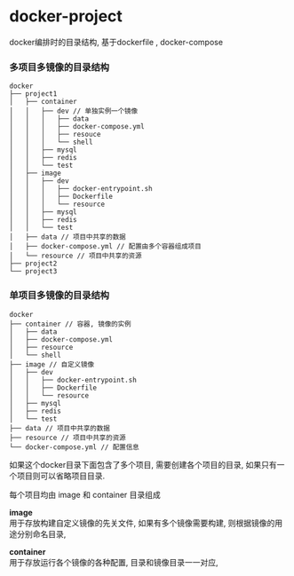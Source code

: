 # docker-project
docker编排时的目录结构, 基于dockerfile , docker-compose 


### 多项目多镜像的目录结构
```
docker
├── project1
│   ├── container
│   │   ├── dev // 单独实例一个镜像
│   │   │   ├── data
│   │   │   ├── docker-compose.yml
│   │   │   ├── resouce
│   │   │   └── shell
│   │   ├── mysql
│   │   ├── redis
│   │   └── test
│   ├── image
│   │   ├── dev
│   │   │   ├── docker-entrypoint.sh
│   │   │   ├── Dockerfile
│   │   │   └── resource
│   │   ├── mysql
│   │   ├── redis
│   │   └── test
│   ├── data // 项目中共享的数据
│   ├── docker-compose.yml // 配置由多个容器组成项目
│   └── resource // 项目中共享的资源
├── project2
└── project3
```

### 单项目多镜像的目录结构
```
docker
├── container // 容器, 镜像的实例
│   ├── data
│   ├── docker-compose.yml
│   ├── resource
│   └── shell
├── image // 自定义镜像
│   ├── dev
│   │   ├── docker-entrypoint.sh
│   │   ├── Dockerfile
│   │   └── resource
│   ├── mysql
│   ├── redis
│   └── test
├── data // 项目中共享的数据
├── resource // 项目中共享的资源
└── docker-compose.yml // 配置信息
```

如果这个docker目录下面包含了多个项目, 需要创建各个项目的目录, 如果只有一个项目则可以省略项目目录.

每个项目均由 image 和 container 目录组成

**image**   
用于存放构建自定义镜像的先关文件, 如果有多个镜像需要构建, 则根据镜像的用途分别命名目录, 

**container**   
用于存放运行各个镜像的各种配置, 目录和镜像目录一一对应, 
